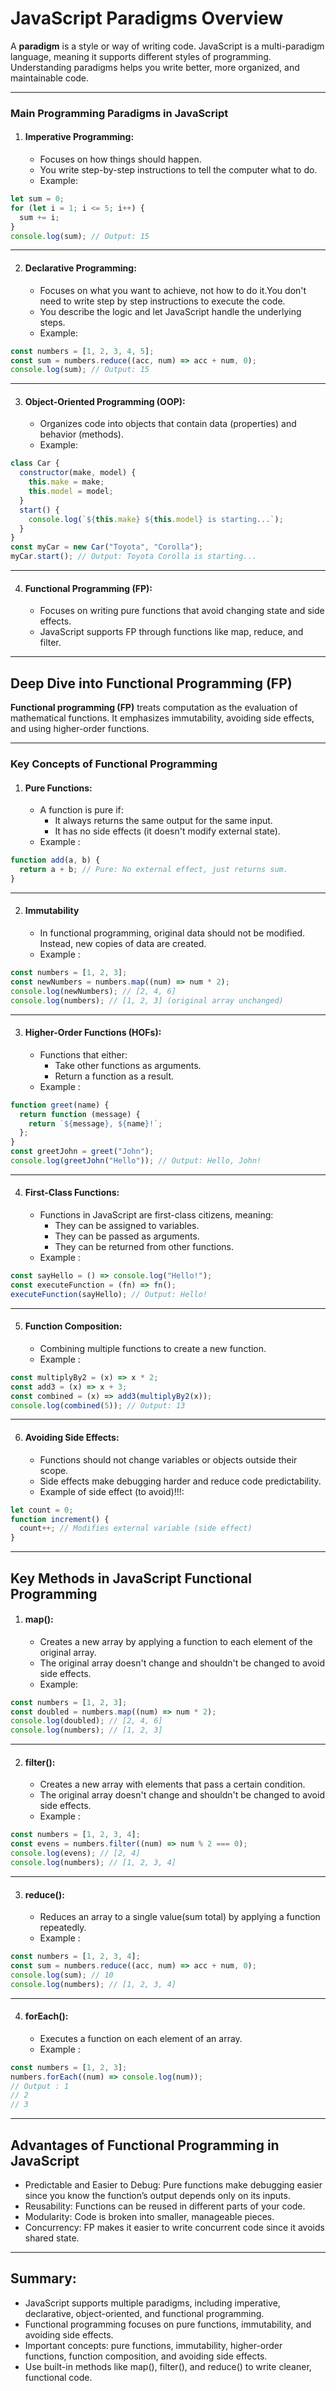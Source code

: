 # **JavaScript Paradigms Overview**
A **paradigm** is a style or way of writing code. JavaScript is a multi-paradigm language, meaning it supports different styles of programming. Understanding paradigms helps you write better, more organized, and maintainable code.

---

### **Main Programming Paradigms in JavaScript**

1.  #### Imperative Programming:
    - Focuses on how things should happen.
    - You write step-by-step instructions to tell the computer what to do.
    - Example:

```javascript
let sum = 0;
for (let i = 1; i <= 5; i++) {
  sum += i;
}
console.log(sum); // Output: 15
```

---

2.  #### Declarative Programming:
    - Focuses on what you want to achieve, not how to do it.You don't need to write step by step instructions to execute the code.
    - You describe the logic and let JavaScript handle the underlying steps.
    - Example:

```javascript
const numbers = [1, 2, 3, 4, 5];
const sum = numbers.reduce((acc, num) => acc + num, 0);
console.log(sum); // Output: 15
```

---

3. #### Object-Oriented Programming (OOP):
   - Organizes code into objects that contain data (properties) and behavior (methods).
   - Example:

```javascript
class Car {
  constructor(make, model) {
    this.make = make;
    this.model = model;
  }
  start() {
    console.log(`${this.make} ${this.model} is starting...`);
  }
}
const myCar = new Car("Toyota", "Corolla");
myCar.start(); // Output: Toyota Corolla is starting...
```

---

4. #### Functional Programming (FP):
   - Focuses on writing pure functions that avoid changing state and side effects.
   - JavaScript supports FP through functions like map, reduce, and filter.

---

## Deep Dive into Functional Programming (FP)

**Functional programming (FP)** treats computation as the evaluation of mathematical functions. It emphasizes immutability, avoiding side effects, and using higher-order functions.

---

### Key Concepts of Functional Programming

1. #### Pure Functions:
   - A function is pure if:
     - It always returns the same output for the same input.
     - It has no side effects (it doesn't modify external state).
   - Example :

```javascript
function add(a, b) {
  return a + b; // Pure: No external effect, just returns sum.
}
```

---

2. #### Immutability
   - In functional programming, original data should not be modified. Instead, new copies of data are created.
   - Example :

```javascript
const numbers = [1, 2, 3];
const newNumbers = numbers.map((num) => num * 2);
console.log(newNumbers); // [2, 4, 6]
console.log(numbers); // [1, 2, 3] (original array unchanged)
```

---

3. #### Higher-Order Functions (HOFs):
   - Functions that either:
     - Take other functions as arguments.
     - Return a function as a result.
   - Example :

```javascript
function greet(name) {
  return function (message) {
    return `${message}, ${name}!`;
  };
}
const greetJohn = greet("John");
console.log(greetJohn("Hello")); // Output: Hello, John!
```

---

4. #### First-Class Functions:
   - Functions in JavaScript are first-class citizens, meaning:
     - They can be assigned to variables.
     - They can be passed as arguments.
     - They can be returned from other functions.
   - Example :

```javascript
const sayHello = () => console.log("Hello!");
const executeFunction = (fn) => fn();
executeFunction(sayHello); // Output: Hello!
```

---

5. #### Function Composition:
   - Combining multiple functions to create a new function.
   - Example :

```javascript
const multiplyBy2 = (x) => x * 2;
const add3 = (x) => x + 3;
const combined = (x) => add3(multiplyBy2(x));
console.log(combined(5)); // Output: 13
```

---

6. #### Avoiding Side Effects:
   - Functions should not change variables or objects outside their scope.
   - Side effects make debugging harder and reduce code predictability.
   - Example of side effect (to avoid)!!!:

```javascript
let count = 0;
function increment() {
  count++; // Modifies external variable (side effect)
}
```

---

## Key Methods in JavaScript Functional Programming

1. #### map():
   - Creates a new array by applying a function to each element of the original array.
   - The original array doesn't change and shouldn't be changed to avoid side effects.
   - Example:

```javascript
const numbers = [1, 2, 3];
const doubled = numbers.map((num) => num * 2);
console.log(doubled); // [2, 4, 6]
console.log(numbers); // [1, 2, 3]
```

---

2. #### filter():
   - Creates a new array with elements that pass a certain condition.
   - The original array doesn't change and shouldn't be changed to avoid side effects.
   - Example :

```javascript
const numbers = [1, 2, 3, 4];
const evens = numbers.filter((num) => num % 2 === 0);
console.log(evens); // [2, 4]
console.log(numbers); // [1, 2, 3, 4]
```

---

3. #### reduce():
   - Reduces an array to a single value(sum total) by applying a function repeatedly.
   - Example :

```javascript
const numbers = [1, 2, 3, 4];
const sum = numbers.reduce((acc, num) => acc + num, 0);
console.log(sum); // 10
console.log(numbers); // [1, 2, 3, 4]
```

---

4. #### forEach():
   - Executes a function on each element of an array.
   - Example :

```javascript
const numbers = [1, 2, 3];
numbers.forEach((num) => console.log(num));
// Output : 1
// 2
// 3
```

---

## Advantages of Functional Programming in JavaScript

- Predictable and Easier to Debug: Pure functions make debugging easier since you know the function’s output depends only on its inputs.
- Reusability: Functions can be reused in different parts of your code.
- Modularity: Code is broken into smaller, manageable pieces.
- Concurrency: FP makes it easier to write concurrent code since it avoids shared state.

---

## Summary:

- JavaScript supports multiple paradigms, including imperative, declarative, object-oriented, and functional programming.
- Functional programming focuses on pure functions, immutability, and avoiding side effects.
- Important concepts: pure functions, immutability, higher-order functions, function composition, and avoiding side effects.
- Use built-in methods like map(), filter(), and reduce() to write cleaner, functional code.
